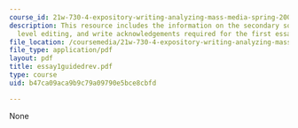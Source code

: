 ```yaml
---
course_id: 21w-730-4-expository-writing-analyzing-mass-media-spring-2001
description: This resource includes the information on the secondary sources, sentence
  level editing, and write acknowledgements required for the first essay.
file_location: /coursemedia/21w-730-4-expository-writing-analyzing-mass-media-spring-2001/b47ca09aca9b9c79a09790e5bce8cbfd_essay1guidedrev.pdf
file_type: application/pdf
layout: pdf
title: essay1guidedrev.pdf
type: course
uid: b47ca09aca9b9c79a09790e5bce8cbfd

---
```

None